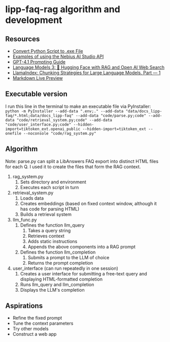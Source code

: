 # lipp-faq-rag algorithm and development

## Resources  
- [Convert Python Script to .exe File](https://www.geeksforgeeks.org/convert-python-script-to-exe-file/)
- [Examples of using the Nebius AI Studio API](https://docs.nebius.com/studio/api/examples)
- [GPT-4.1 Prompting Guide](https://cookbook.openai.com/examples/gpt4-1_prompting_guide)
- [Language Models 3: 🤗 Hugging Face with RAG and Open AI Web Search](https://github.com/ithaka/constellate-notebooks/blob/master/Applying-large-language-models/language-models-3.ipynb)
- [LlamaIndex: Chunking Strategies for Large Language Models. Part — 1](https://medium.com/@bavalpreetsinghh/llamaindex-chunking-strategies-for-large-language-models-part-1-ded1218cfd30)
- [Markdown Live Preview](https://markdownlivepreview.com/)

## Executable version 
I run this line in the terminal to make an executable file via PyInstaller: `python -m PyInstaller --add-data ".env;." --add-data "data/docs_lipp-faq/*.html;data/docs_lipp-faq" --add-data "code/parse.py;code" --add-data "code/retrieval_system.py;code" --add-data "code/user_interface.py;code" --hidden-import=tiktoken_ext.openai_public --hidden-import=tiktoken_ext --onefile --noconsole "code/rag_system.py"`

## Algorithm  
Note: parse.py can split a LibAnswers FAQ export into distinct HTML files for each Q. I used it to create the files that form the RAG context.

1. rag_system.py
   1. Sets directory and environment
   1. Executes each script in turn
1. retrieval_system.py
	1. Loads data
	1. Creates embeddings (based on fixed context window, although it has code for parsing HTML)
	1. Builds a retrieval system
1. llm_func.py
   1. Defines the function llm_query
      1. Takes a query string
      1. Retrieves context
	  1. Adds static instructions
	  1. Appends the above components into a RAG prompt
   1. Defines the function llm_completion
	  1. Submits a prompt to the LLM of choice
	  1. Returns the prompt completion
1. user_interface (can run repeatedly in one session)
   1. Creates a user interface for submitting a free-text query and displaying HTML-formatted completion
   1. Runs llm_query and llm_completion
   1. Displays the LLM's completion

## Aspirations  
- Refine the fixed prompt
- Tune the context parameters
- Try other models
- Construct a web app
